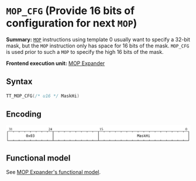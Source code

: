 # `MOP_CFG` (Provide 16 bits of configuration for next `MOP`)

**Summary:** [`MOP`](MOP.md) instructions using template 0 usually want to specify a 32-bit mask, but the `MOP` instruction only has space for 16 bits of the mask. `MOP_CFG` is used prior to such a `MOP` to specify the high 16 bits of the mask.

**Frontend execution unit:** [MOP Expander](MOPExpander.md)

## Syntax

```c
TT_MOP_CFG(/* u16 */ MaskHi)
```

## Encoding

![](../../../Diagrams/Out/Bits32_MOP_CFG.svg)

## Functional model

See [MOP Expander's functional model](MOPExpander.md#functional-model).
